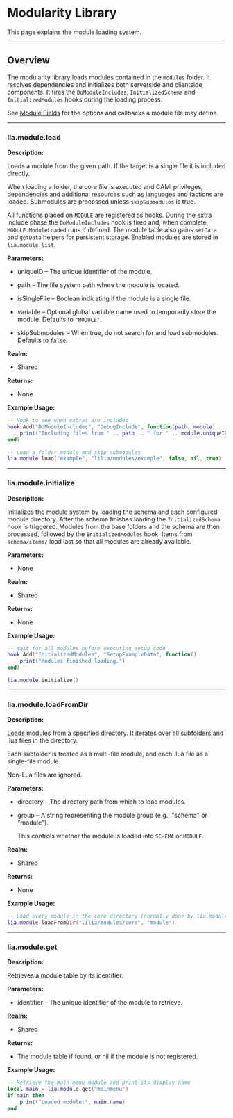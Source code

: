 # Modularity Library

This page explains the module loading system.

---

## Overview

The modularity library loads modules contained in the `modules` folder. It resolves dependencies and initializes both serverside and clientside components. It fires the `DoModuleIncludes`, `InitializedSchema` and `InitializedModules` hooks during the loading process.

See [Module Fields](../definitions/module.md) for the options and callbacks a module file may define.

---

### lia.module.load

**Description:**

Loads a module from the given path. If the target is a single file it is included directly.

When loading a folder, the core file is executed and CAMI privileges, dependencies and additional resources such as languages and factions are loaded. Submodules are processed unless `skipSubmodules` is true.

All functions placed on `MODULE` are registered as hooks. During the extra include phase the `DoModuleIncludes` hook is fired and, when complete, `MODULE.ModuleLoaded` runs if defined. The module table also gains `setData` and `getData` helpers for persistent storage. Enabled modules are stored in `lia.module.list`.

**Parameters:**

* uniqueID – The unique identifier of the module.


* path – The file system path where the module is located.


* isSingleFile – Boolean indicating if the module is a single file.


* variable – Optional global variable name used to temporarily store the module. Defaults to `"MODULE"`.

* skipSubmodules – When true, do not search for and load submodules. Defaults to `false`.


**Realm:**

* Shared


**Returns:**

* None


**Example Usage:**

```lua
-- Hook to see when extras are included
hook.Add("DoModuleIncludes", "DebugInclude", function(path, module)
    print("Including files from " .. path .. " for " .. module.uniqueID)
end)

-- Load a folder module and skip submodules
lia.module.load("example", "lilia/modules/example", false, nil, true)
```

---

### lia.module.initialize

**Description:**

Initializes the module system by loading the schema and each configured module directory. After the schema finishes loading the `InitializedSchema` hook is triggered. Modules from the base folders and the schema are then processed, followed by the `InitializedModules` hook. Items from `schema/items/` load last so that all modules are already available.

**Parameters:**

* None


**Realm:**

* Shared


**Returns:**

* None


**Example Usage:**

```lua
-- Wait for all modules before executing setup code
hook.Add("InitializedModules", "SetupExampleData", function()
    print("Modules finished loading.")
end)

lia.module.initialize()
```

---

### lia.module.loadFromDir

**Description:**

Loads modules from a specified directory. It iterates over all subfolders and .lua files in the directory.

Each subfolder is treated as a multi-file module, and each .lua file as a single-file module.

Non-Lua files are ignored.

**Parameters:**

* directory – The directory path from which to load modules.


* group – A string representing the module group (e.g., "schema" or "module").

  This controls whether the module is loaded into `SCHEMA` or `MODULE`.


**Realm:**

* Shared


**Returns:**

* None


**Example Usage:**

```lua
-- Load every module in the core directory (normally done by lia.module.initialize)
lia.module.loadFromDir("lilia/modules/core", "module")
```

---

### lia.module.get

**Description:**

Retrieves a module table by its identifier.

**Parameters:**

* identifier – The unique identifier of the module to retrieve.


**Realm:**

* Shared


**Returns:**

* The module table if found, or nil if the module is not registered.


**Example Usage:**

```lua
-- Retrieve the main menu module and print its display name
local main = lia.module.get("mainmenu")
if main then
    print("Loaded module:", main.name)
end
```
